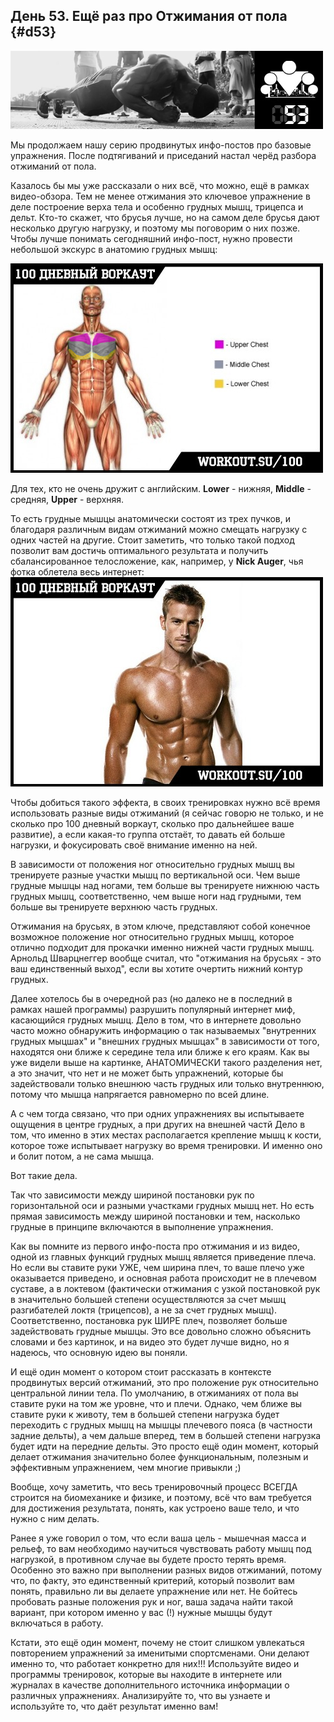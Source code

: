 ## День 53. Ещё раз про Отжимания от пола {#d53}

![](src/img/53.jpg)

Мы продолжаем нашу серию продвинутых инфо-постов про базовые упражнения. После подтягиваний и приседаний настал черёд разбора отжиманий от пола. 

Казалось бы мы уже рассказали о них всё, что можно, ещё в рамках видео-обзора. Тем не менее отжимания это ключевое упражнение в деле построение верха тела и особенно грудных мышц, трицепса и дельт. Кто-то скажет, что брусья лучше, но на самом деле брусья дают несколько другую нагрузку, и поэтому мы поговорим о них позже.
Чтобы лучше понимать сегодняшний инфо-пост, нужно провести небольшой экскурс в анатомию грудных мышц:

![](src/img/53-1.jpg)

Для тех, кто не очень дружит с английским. **Lower** - нижняя, **Middle** - средняя, **Upper** - верхняя. 

То есть грудные мышцы анатомически состоят из трех пучков, и благодаря различным видам отжиманий можно смещать нагрузку с одних частей на другие. Стоит заметить, что только такой подход позволит вам достичь оптимального результата и получить сбалансированное телосложение, как, например, у **Nick Auger**, чья фотка облетела весь интернет:
![](src/img/53-2.jpg)

Чтобы добиться такого эффекта, в своих тренировках нужно всё время использовать разные виды отжиманий (я сейчас говорю не только, и не сколько про 100 дневный воркаут, сколько про дальнейшее ваше развитие), а если какая-то группа отстаёт, то давать ей больше нагрузки, и фокусировать своё внимание именно на ней. 

В зависимости от положения ног относительно грудных мышц вы тренируете разные участки мышц по вертикальной оси. Чем выше грудные мышцы над ногами, тем больше вы тренируете нижнюю часть грудных мышц, соответственно, чем выше ноги над грудными, тем больше вы тренируете верхнюю часть грудных. 

Отжимания на брусьях, в этом ключе, представляют собой конечное возможное положение ног относительно грудных мышц, которое отлично подходит для прокачки именно нижней части грудных мышц. Арнольд Шварцнеггер вообще считал, что "отжимания на брусьях - это ваш единственный выход", если вы хотите очертить нижний контур грудных. 

Далее хотелось бы в очередной раз (но далеко не в последний в рамках нашей программы) разрушить популярный интернет миф, касающийся грудных мышц. Дело в том, что в интернете довольно часто можно обнаружить информацию о так называемых "внутренних грудных мыцшах" и "внешних грудных мышцах" в зависимости от того, находятся они ближе к середине тела или ближе к его краям. Как вы уже видели выше на картинке, АНАТОМИЧЕСКИ такого разделения нет, а это значит, что нет и не может быть упражнений, которые бы задействовали только внешнюю часть грудных или только внутреннюю, потому что мышца напрягается равномерно по всей длине. 

А с чем тогда связано, что при одних упражнениях вы испытываете ощущения в центре грудных, а при других на внешней частй Дело в том, что именно в этих местах располагается крепление мышц к кости, которое тоже испытывает нагрузку во время тренировки. И именно оно и болит потом, а не сама мышца. 

Вот такие дела. 

Так что зависимости между шириной постановки рук по горизонтальной оси и разными участками грудных мышц нет. Но есть прямая зависимость между шириной постановки и тем, насколько грудные в принципе включаются в выполнение упражнения. 

Как вы помните из первого инфо-поста про отжимания и из видео, одной из главных функций грудных мышц является приведение плеча. Но если вы ставите руки УЖЕ, чем ширина плеч, то ваше плечо уже оказывается приведено, и основная работа происходит не в плечевом суставе, а в локтевом (фактически отжимания с узкой постановкой рук в значительно большей степени осуществляются за счет мышц разгибателей локтя (трицепсов), а не за счет грудных мышц). Соответственно, постановка рук ШИРЕ плеч, позволяет больше задействовать грудные мышцы. Это все довольно сложно объяснить словами и без картинок, и на видео это будет лучше видно, но я надеюсь, что основную идею вы поняли. 

И ещё один момент о котором стоит рассказать в контексте продвинутых версий отжиманий, это про положение рук относительно центральной линии тела. По умолчанию, в отжиманиях от пола вы ставите руки на том же уровне, что и плечи. Однако, чем ближе вы ставите руки к животу, тем в большей степени нагрузка будет переходить с грудных мышц на мышцы плечевого пояса (в частности задние дельты), а чем дальше вперед, тем в большей степени нагрузка будет идти на передние дельты. Это просто ещё один момент, который делает отжимания значительно более функциональным, полезным и эффективным упражнением, чем многие привыкли ;) 

Вообще, хочу заметить, что весь тренировочный процесс ВСЕГДА строится на биомеханике и физике, и поэтому, всё что вам требуется для достижения результата, понять, как устроено ваше тело, и что нужно с ним делать. 

Ранее я уже говорил о том, что если ваша цель - мышечная масса и рельеф, то вам необходимо научиться чувствовать работу мышц под нагрузкой, в противном случае вы будете просто терять время. Особенно это важно при выполнении разных видов отжиманий, потому что, по факту, это единственный критерий, который позволит вам понять, правильно ли вы делаете упражнение или нет. Не бойтесь пробовать разные положения рук и ног, ваша задача найти такой вариант, при котором именно у вас (!) нужные мышцы будут включаться в работу. 

Кстати, это ещё один момент, почему не стоит слишком увлекаться повторением упражнений за именитыми спортсменами. Они делают именно то, что работает конкретно для них!!! Используйте видео и программы тренировок, которые вы находите в интернете или журналах в качестве дополнительного источника информации о различных упражнениях. Анализируйте то, что вы узнаете и используйте то, что даёт результат именно вам! 

